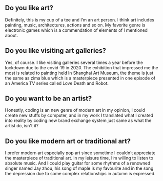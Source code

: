 ## Do you like art?
Definitely, this is my cup of a tee and I'm an art person. I think art includes painting, music, architectures, actions and so on. My favorite genre is electronic games which is a commendation of elements of I mentioned about.

## Do you like visiting art galleries?
Yes, of course. I like visiting galleries several times a year before the lockdown due to the covid-19 in 2020. The exhibition that impressed me the most is related to painting held In Shanghai Art Museum, the theme is just the same as zima blue which is a masterpiece presented in one episode of an America TV series called Love Death and Robot.   

## Do you want to be an artist?
Honestly, coding is an new genre of modern art in my opinion, I could create new stuffs by computer, and in my work I translated what I created into reality by coding new brand exchange system just same as what the artist do, isn't it?

## Do you like modern art or traditional art?
I prefer modern art especially pop art since sometime I couldn’t appreciate the masterpiece of traditional art. In my leisure time, I’m willing to listen to absolute music. And I could play guitar for some rhythms of a renowned singer named Jay zhou, his song of maple is my favourite and in the song the depression due to some complex relationships in autumn is expressed.

